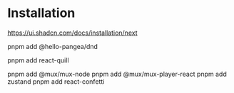# Installation

<https://ui.shadcn.com/docs/installation/next>

pnpm add @hello-pangea/dnd

pnpm add react-quill

pnpm add @mux/mux-node
pnpm add @mux/mux-player-react
pnpm add zustand
pnpm add react-confetti
